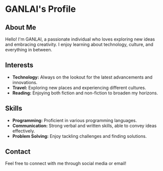 # GANLAI's Profile

## About Me
Hello! I'm GANLAI, a passionate individual who loves exploring new ideas and embracing creativity. I enjoy learning about technology, culture, and everything in between.

## Interests
- **Technology:** Always on the lookout for the latest advancements and innovations.
- **Travel:** Exploring new places and experiencing different cultures.
- **Reading:** Enjoying both fiction and non-fiction to broaden my horizons.

## Skills
- **Programming:** Proficient in various programming languages.
- **Communication:** Strong verbal and written skills, able to convey ideas effectively.
- **Problem Solving:** Enjoy tackling challenges and finding solutions.

## Contact
Feel free to connect with me through social media or email!

